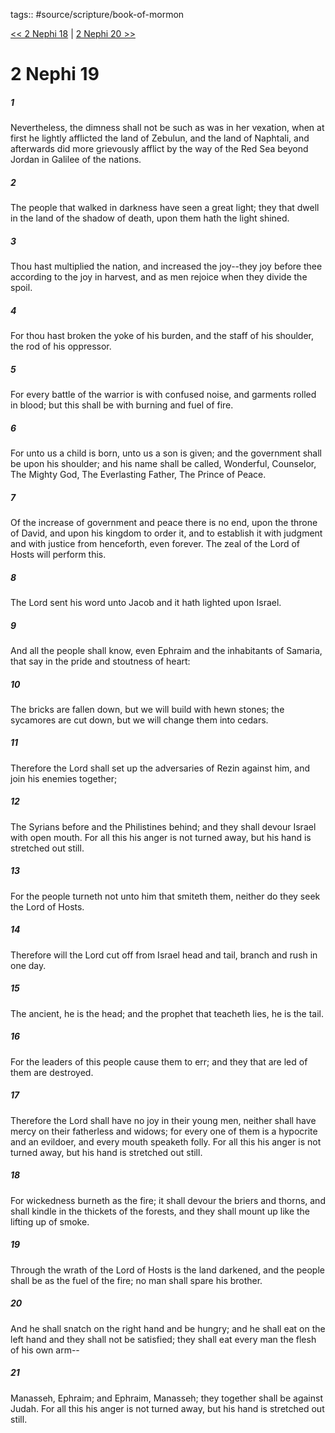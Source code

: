 tags:: #source/scripture/book-of-mormon

[<< 2 Nephi 18](source/scripture/book-of-mormon/02_2_Nephi/2_Nephi_18.md) | [2 Nephi 20 >>](source/scripture/book-of-mormon/02_2_Nephi/2_Nephi_20.md)

# 2 Nephi 19

##### 1

Nevertheless, the dimness shall not be such as was in her vexation, when at first he lightly afflicted the land of Zebulun, and the land of Naphtali, and afterwards did more grievously afflict by the way of the Red Sea beyond Jordan in Galilee of the nations.

##### 2

The people that walked in darkness have seen a great light; they that dwell in the land of the shadow of death, upon them hath the light shined.

##### 3

Thou hast multiplied the nation, and increased the joy--they joy before thee according to the joy in harvest, and as men rejoice when they divide the spoil.

##### 4

For thou hast broken the yoke of his burden, and the staff of his shoulder, the rod of his oppressor.

##### 5

For every battle of the warrior is with confused noise, and garments rolled in blood; but this shall be with burning and fuel of fire.

##### 6

For unto us a child is born, unto us a son is given; and the government shall be upon his shoulder; and his name shall be called, Wonderful, Counselor, The Mighty God, The Everlasting Father, The Prince of Peace.

##### 7

Of the increase of government and peace there is no end, upon the throne of David, and upon his kingdom to order it, and to establish it with judgment and with justice from henceforth, even forever. The zeal of the Lord of Hosts will perform this.

##### 8

The Lord sent his word unto Jacob and it hath lighted upon Israel.

##### 9

And all the people shall know, even Ephraim and the inhabitants of Samaria, that say in the pride and stoutness of heart:

##### 10

The bricks are fallen down, but we will build with hewn stones; the sycamores are cut down, but we will change them into cedars.

##### 11

Therefore the Lord shall set up the adversaries of Rezin against him, and join his enemies together;

##### 12

The Syrians before and the Philistines behind; and they shall devour Israel with open mouth. For all this his anger is not turned away, but his hand is stretched out still.

##### 13

For the people turneth not unto him that smiteth them, neither do they seek the Lord of Hosts.

##### 14

Therefore will the Lord cut off from Israel head and tail, branch and rush in one day.

##### 15

The ancient, he is the head; and the prophet that teacheth lies, he is the tail.

##### 16

For the leaders of this people cause them to err; and they that are led of them are destroyed.

##### 17

Therefore the Lord shall have no joy in their young men, neither shall have mercy on their fatherless and widows; for every one of them is a hypocrite and an evildoer, and every mouth speaketh folly. For all this his anger is not turned away, but his hand is stretched out still.

##### 18

For wickedness burneth as the fire; it shall devour the briers and thorns, and shall kindle in the thickets of the forests, and they shall mount up like the lifting up of smoke.

##### 19

Through the wrath of the Lord of Hosts is the land darkened, and the people shall be as the fuel of the fire; no man shall spare his brother.

##### 20

And he shall snatch on the right hand and be hungry; and he shall eat on the left hand and they shall not be satisfied; they shall eat every man the flesh of his own arm--

##### 21

Manasseh, Ephraim; and Ephraim, Manasseh; they together shall be against Judah. For all this his anger is not turned away, but his hand is stretched out still.
